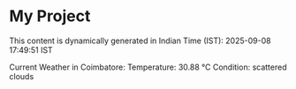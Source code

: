 # My Project

This content is dynamically generated in Indian Time (IST): 2025-09-08 17:49:51 IST


Current Weather in Coimbatore:
Temperature: 30.88 °C
Condition: scattered clouds
